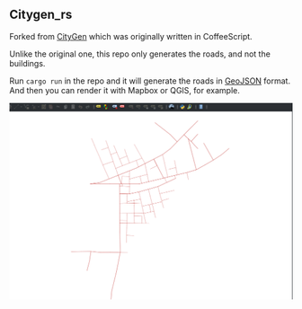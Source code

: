 ## Citygen_rs

Forked from [CityGen](https://github.com/t-mw/citygen) which was originally written in CoffeeScript.

Unlike the original one, this repo only generates the roads, and not the buildings.

Run `cargo run` in the repo and it will generate the roads in [GeoJSON](https://geojson.org/) format. And then you can render it with Mapbox or QGIS, for example.

![Screenshot](output_screenshot.png)